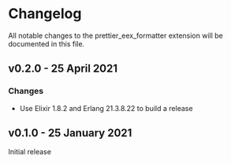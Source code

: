 # Changelog

All notable changes to the prettier_eex_formatter extension will be documented in this file.

## v0.2.0 - 25 April 2021

### Changes

- Use Elixir 1.8.2 and Erlang 21.3.8.22 to build a release

## v0.1.0 - 25 January 2021

Initial release
